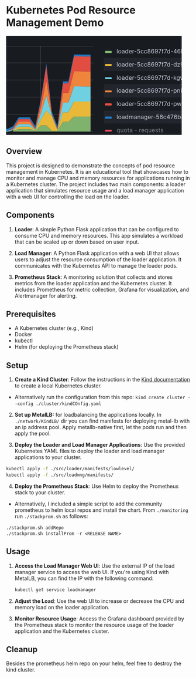# Kubernetes Pod Resource Management Demo

![loader example](demo/loader.jpeg)

## Overview

This project is designed to demonstrate the concepts of pod resource management in Kubernetes. It is an educational tool that showcases how to monitor and manage CPU and memory resources for applications running in a Kubernetes cluster. The project includes two main components: a loader application that simulates resource usage and a load manager application with a web UI for controlling the load on the loader.

## Components

1. **Loader**: A simple Python Flask application that can be configured to consume CPU and memory resources. This app simulates a workload that can be scaled up or down based on user input.

2. **Load Manager**: A Python Flask application with a web UI that allows users to adjust the resource consumption of the loader application. It communicates with the Kubernetes API to manage the loader pods.

3. **Prometheus Stack**: A monitoring solution that collects and stores metrics from the loader application and the Kubernetes cluster. It includes Prometheus for metric collection, Grafana for visualization, and Alertmanager for alerting.


## Prerequisites

- A Kubernetes cluster (e.g., Kind)
- Docker
- kubectl
- Helm (for deploying the Prometheus stack)

## Setup

1. **Create a Kind Cluster**: Follow the instructions in the [Kind documentation](https://kind.sigs.k8s.io/docs/user/quick-start/) to create a local Kubernetes cluster.
  - Alternatively run the configuration from this repo: `kind create cluster --config ./cluster/kindCOnfig.yaml`

2. **Set up MetalLB:** for loadbalancing the applications locally. In `./network/KindLB/` dir you can find manifests for deploying metal-lb with an ip address pool. Apply metallb-native first, let the pods run and then apply the pool.

3. **Deploy the Loader and Load Manager Applications**: Use the provided Kubernetes YAML files to deploy the loader and load manager applications to your cluster.

```bash
kubectl apply -f ./src/loader/manifests/lowlevel/
kubectl apply -f ./src/loadmng/manifests/
```

4. **Deploy the Prometheus Stack**: Use Helm to deploy the Prometheus stack to your cluster.
  - Alternatively, I included a simple script to add the community prometheus to helm local repos and install the chart. From `./monitoring` run `./stackprom.sh` as follows:

```
./stackprom.sh addRepo
./stackprom.sh installProm -r <RELEASE NAME>
```

## Usage

1. **Access the Load Manager Web UI**: Use the external IP of the load manager service to access the web UI. If you're using Kind with MetalLB, you can find the IP with the following command:

   ```bash
   kubectl get service loadmanager
   ```

2. **Adjust the Load**: Use the web UI to increase or decrease the CPU and memory load on the loader application.

3. **Monitor Resource Usage**: Access the Grafana dashboard provided by the Prometheus stack to monitor the resource usage of the loader application and the Kubernetes cluster.

## Cleanup

Besides the prometheus helm repo on your helm, feel free to destroy the kind cluster.
